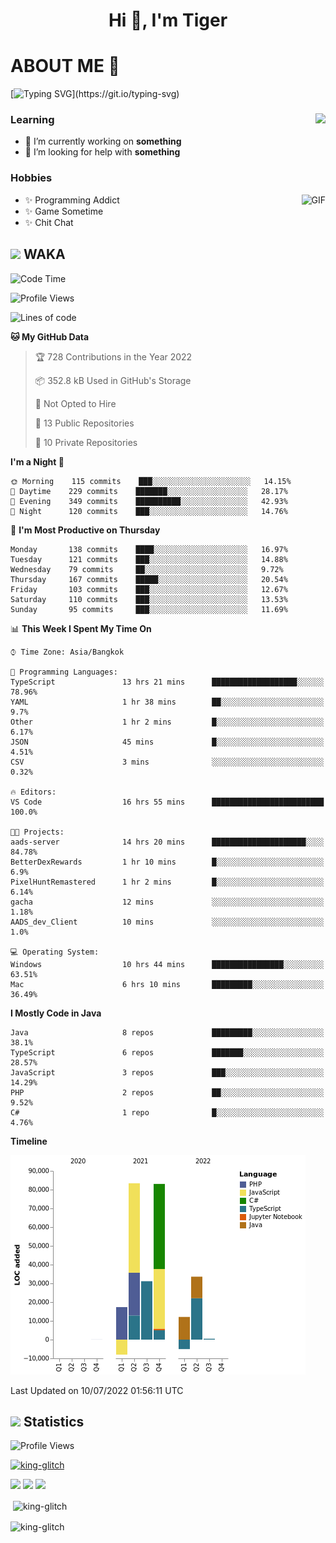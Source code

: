<h1 align="center">Hi 👋, I'm Tiger</h1>




# ABOUT ME 💬

[![Typing SVG](https://readme-typing-svg.herokuapp.com?color=22F771&vCenter=true&lines=A+perssionate+developer+from+nowhere.)](https://git.io/typing-svg)

<div>
 <img align="right" src="https://spotify-github-profile.vercel.app/api/view?uid=12129734423&cover_image=false&theme=default&bar_color=22d016&bar_color_cover=true" />
 <h3>Learning</h3>
 
 <ul>
  <li>🔭 I’m currently working on <b>something</b></li>
  <li>🤝 I’m looking for help with <b>something</b></li>
 </ul>
 
</div>
<div>
 <h3>Hobbies</h3>
 <img align="right" height="475px"  alt="GIF" src="https://i.pinimg.com/originals/1f/b7/db/1fb7dbee557e5ed509f7517da8a84d58.gif" />
 <ul>
  <li>✨ Programming Addict</li>
  <li>✨ Game Sometime</li>
  <li>✨ Chit Chat</li>
 </ul>
 
</div>



## <img height="40" src="https://raw.githubusercontent.com/innng/innng/master/assets/kyubey.gif"/> WAKA

<!--START_SECTION:waka-->
![Code Time](http://img.shields.io/badge/Code%20Time-0%20secs-blue)

![Profile Views](http://img.shields.io/badge/Profile%20Views-0-blue)

![Lines of code](https://img.shields.io/badge/From%20Hello%20World%20I%27ve%20Written-248%20Thousand%20lines%20of%20code-blue)

**🐱 My GitHub Data** 

> 🏆 728 Contributions in the Year 2022
 > 
> 📦 352.8 kB Used in GitHub's Storage 
 > 
> 🚫 Not Opted to Hire
 > 
> 📜 13 Public Repositories 
 > 
> 🔑 10 Private Repositories  
 > 
**I'm a Night 🦉** 

```text
🌞 Morning    115 commits    ███░░░░░░░░░░░░░░░░░░░░░░   14.15% 
🌆 Daytime    229 commits    ███████░░░░░░░░░░░░░░░░░░   28.17% 
🌃 Evening    349 commits    ██████████░░░░░░░░░░░░░░░   42.93% 
🌙 Night      120 commits    ███░░░░░░░░░░░░░░░░░░░░░░   14.76%

```
📅 **I'm Most Productive on Thursday** 

```text
Monday       138 commits    ████░░░░░░░░░░░░░░░░░░░░░   16.97% 
Tuesday      121 commits    ███░░░░░░░░░░░░░░░░░░░░░░   14.88% 
Wednesday    79 commits     ██░░░░░░░░░░░░░░░░░░░░░░░   9.72% 
Thursday     167 commits    █████░░░░░░░░░░░░░░░░░░░░   20.54% 
Friday       103 commits    ███░░░░░░░░░░░░░░░░░░░░░░   12.67% 
Saturday     110 commits    ███░░░░░░░░░░░░░░░░░░░░░░   13.53% 
Sunday       95 commits     ███░░░░░░░░░░░░░░░░░░░░░░   11.69%

```


📊 **This Week I Spent My Time On** 

```text
⌚︎ Time Zone: Asia/Bangkok

💬 Programming Languages: 
TypeScript               13 hrs 21 mins      ███████████████████░░░░░░   78.96% 
YAML                     1 hr 38 mins        ██░░░░░░░░░░░░░░░░░░░░░░░   9.7% 
Other                    1 hr 2 mins         █░░░░░░░░░░░░░░░░░░░░░░░░   6.17% 
JSON                     45 mins             █░░░░░░░░░░░░░░░░░░░░░░░░   4.51% 
CSV                      3 mins              ░░░░░░░░░░░░░░░░░░░░░░░░░   0.32%

🔥 Editors: 
VS Code                  16 hrs 55 mins      █████████████████████████   100.0%

🐱‍💻 Projects: 
aads-server              14 hrs 20 mins      █████████████████████░░░░   84.78% 
BetterDexRewards         1 hr 10 mins        █░░░░░░░░░░░░░░░░░░░░░░░░   6.9% 
PixelHuntRemastered      1 hr 2 mins         █░░░░░░░░░░░░░░░░░░░░░░░░   6.14% 
gacha                    12 mins             ░░░░░░░░░░░░░░░░░░░░░░░░░   1.18% 
AADS_dev_Client          10 mins             ░░░░░░░░░░░░░░░░░░░░░░░░░   1.0%

💻 Operating System: 
Windows                  10 hrs 44 mins      ████████████████░░░░░░░░░   63.51% 
Mac                      6 hrs 10 mins       █████████░░░░░░░░░░░░░░░░   36.49%

```

**I Mostly Code in Java** 

```text
Java                     8 repos             █████████░░░░░░░░░░░░░░░░   38.1% 
TypeScript               6 repos             ███████░░░░░░░░░░░░░░░░░░   28.57% 
JavaScript               3 repos             ███░░░░░░░░░░░░░░░░░░░░░░   14.29% 
PHP                      2 repos             ██░░░░░░░░░░░░░░░░░░░░░░░   9.52% 
C#                       1 repo              █░░░░░░░░░░░░░░░░░░░░░░░░   4.76%

```


**Timeline**

![Chart not found](https://raw.githubusercontent.com/king-glitch/king-glitch/main/charts/bar_graph.png) 


 Last Updated on 10/07/2022 01:56:11 UTC
<!--END_SECTION:waka-->
## <img height="40" src="https://raw.githubusercontent.com/innng/innng/master/assets/kyubey.gif"/> Statistics
![Profile Views](https://komarev.com/ghpvc/?username=king-glitch)  

<p align="left"> 
 <a href="https://github.com/ryo-ma/github-profile-trophy">
  <img src="https://github-profile-trophy.vercel.app/?username=king-glitch&theme=dracula" alt="king-glitch" />
 </a> </p>

![](https://github-profile-summary-cards.vercel.app/api/cards/profile-details?username=king-glitch&theme=dracula)
![](https://github-profile-summary-cards.vercel.app/api/cards/stats?username=king-glitch&theme=dracula) 
![](https://github-profile-summary-cards.vercel.app/api/cards/productive-time?username=king-glitch&theme=dracula)


<p>&nbsp;<img align="center" src="https://github-readme-stats.vercel.app/api?username=king-glitch&theme=dracula" alt="king-glitch" /></p>

<p><img align="center" src="https://github-readme-streak-stats.herokuapp.com/?user=king-glitch&theme=dracula" alt="king-glitch" /></p>
